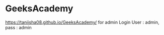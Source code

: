 # GeeksAcademy
https://taniisha08.github.io/GeeksAcademy/
for admin Login User : admin, pass : admin 
